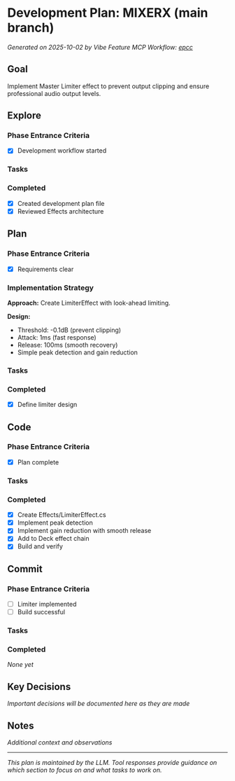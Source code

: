 # Development Plan: MIXERX (main branch)

*Generated on 2025-10-02 by Vibe Feature MCP*
*Workflow: [epcc](https://mrsimpson.github.io/responsible-vibe-mcp/workflows/epcc)*

## Goal
Implement Master Limiter effect to prevent output clipping and ensure professional audio output levels.

## Explore

### Phase Entrance Criteria
- [x] Development workflow started

### Tasks

### Completed
- [x] Created development plan file
- [x] Reviewed Effects architecture

## Plan

### Phase Entrance Criteria
- [x] Requirements clear

### Implementation Strategy

**Approach:** Create LimiterEffect with look-ahead limiting.

**Design:**
- Threshold: -0.1dB (prevent clipping)
- Attack: 1ms (fast response)
- Release: 100ms (smooth recovery)
- Simple peak detection and gain reduction

### Tasks

### Completed
- [x] Define limiter design

## Code

### Phase Entrance Criteria
- [x] Plan complete

### Tasks

### Completed
- [x] Create Effects/LimiterEffect.cs
- [x] Implement peak detection
- [x] Implement gain reduction with smooth release
- [x] Add to Deck effect chain
- [x] Build and verify

## Commit

### Phase Entrance Criteria
- [ ] Limiter implemented
- [ ] Build successful

### Tasks

### Completed
*None yet*

## Key Decisions
*Important decisions will be documented here as they are made*

## Notes
*Additional context and observations*

---
*This plan is maintained by the LLM. Tool responses provide guidance on which section to focus on and what tasks to work on.*
